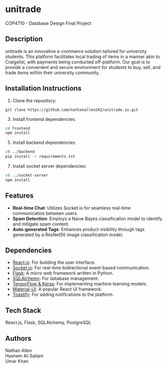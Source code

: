 # unitrade
COP4710 - Database Design Final Project

## Description
unitrade is an innovative e-commerce solution tailored for university students. This platform facilitates local trading of items in a manner akin to Craigslist, with payments being conducted off-platform. Our goal is to provide a convenient and secure environment for students to buy, sell, and trade items within their university community.

## Installation Instructions
1. Clone the repository:
```
git clone https://github.com/nathanallen242/unitrade.io.git
```
3. Install frontend dependencies:
```bash
cd frontend
npm install
```

5. Install backend dependencies:
```bash
cd ../backend
pip install -r requirements.txt
```

7. Install socket server dependencies:
```bash
cd ../socket-server
npm install
```

## Features
- **Real-time Chat**: Utilizes Socket.io for seamless real-time communication between users.
- **Spam Detection**: Employs a Naive Bayes classification model to identify and mitigate spam content.
- **Auto-generated Tags**: Enhances product visibility through tags generated by a ResNet50 image classification model.

## Dependencies
- [React.js](https://reactjs.org/): For building the user interface.
- [Socket.io](https://socket.io/): For real-time bidirectional event-based communication.
- [Flask](https://flask.palletsprojects.com/): A micro web framework written in Python.
- [SQLAlchemy](https://www.sqlalchemy.org/): For database management.
- [TensorFlow & Keras](https://www.tensorflow.org/): For implementing machine learning models.
- [Material-UI](https://material-ui.com/): A popular React UI framework.
- [Toastify](https://fkhadra.github.io/react-toastify/): For adding notifications to the platform.

## Tech Stack
React.js, Flask, SQLAlchemy, PostgreSQL

## Authors
Nathan Allen <br>
Hashem Al-Sailani <br>
Umar Khan
